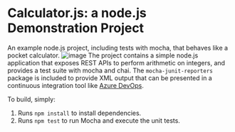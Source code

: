 Calculator.js: a node.js Demonstration Project
==============================================
An example node.js project, including tests with mocha, that behaves like
a pocket calculator.
![image](https://github.com/k200383/calculator/assets/140654347/302fb6f5-82d6-43c1-9f79-70d188288bcf)
The project contains a simple node.js application that exposes REST APIs
to perform arithmetic on integers, and provides a test suite with mocha
and chai.  The `mocha-junit-reporters` package is included to provide XML
output that can be presented in a continuous integration tool like
[Azure DevOps](https://azure.com/devops).

To build, simply:

1. Runs `npm install` to install dependencies.
2. Runs `npm test` to run Mocha and execute the unit tests.

